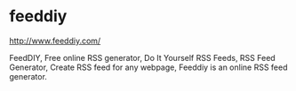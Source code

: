 # feeddiy
http://www.feeddiy.com/


FeedDIY, Free online RSS generator, Do It Yourself RSS Feeds, RSS Feed Generator, Create RSS feed for any webpage, Feeddiy is an online RSS feed generator.
